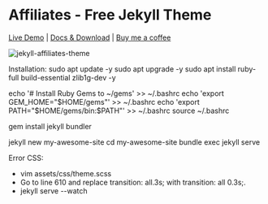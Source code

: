 # Affiliates - Free Jekyll Theme

[Live Demo](https://wowthemesnet.github.io/affiliates-jekyll-theme/) | [Docs & Download](https://bootstrapstarter.com/template-affiliates-bootstrap-jekyll/) |  [Buy me a coffee](https://www.wowthemes.net/donate/)

![jekyll-affiliates-theme](https://bootstrapstarter.com/assets/img/themes/affiliates-jekyll.jpg)


Installation:
sudo apt update -y
sudo apt upgrade -y
sudo apt install ruby-full build-essential zlib1g-dev -y

echo '# Install Ruby Gems to ~/gems' >> ~/.bashrc
echo 'export GEM_HOME="$HOME/gems"' >> ~/.bashrc
echo 'export PATH="$HOME/gems/bin:$PATH"' >> ~/.bashrc
source ~/.bashrc

gem install jekyll bundler

jekyll new my-awesome-site
cd my-awesome-site
bundle exec jekyll serve


Error CSS:
- vim assets/css/theme.scss
- Go to line 610 and replace transition: all.3s; with transition: all 0.3s;.
- jekyll serve --watch
